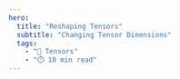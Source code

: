 ```yaml
---
hero:
  title: "Reshaping Tensors"
  subtitle: "Changing Tensor Dimensions"
  tags:
    - "🔢 Tensors"
    - "⏱️ 10 min read"
---
```



